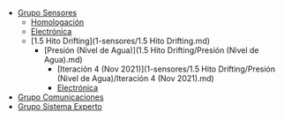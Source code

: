- [Grupo Sensores](1-sensores/README.md)
  - [Homologación](1-sensores/homologacion.md)
  - [Electrónica](1-sensores/electronica.md)
  - [1.5 Hito Drifting](1-sensores/1.5 Hito Drifting.md)
    - [Presión (Nivel de Agua)](1.5 Hito Drifting/Presión (Nivel de Agua).md)
      - [Iteración 4 (Nov 2021)](1-sensores/1.5 Hito Drifting/Presión (Nivel de Agua)/Iteración 4 (Nov 2021).md)
      - [Electrónica](1-sensores/homologacion.md)
- [Grupo Comunicaciones](2-comunicaciones/README.md)
- [Grupo Sistema Experto](3-experto/README.md)
